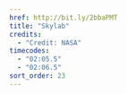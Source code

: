 ```yaml
---
href: http://bit.ly/2bbaPMT
title: "Skylab"
credits:
  - "Credit: NASA"
timecodes:
  - "02:05.5"
  - "02:06.5"
sort_order: 23
---
```

